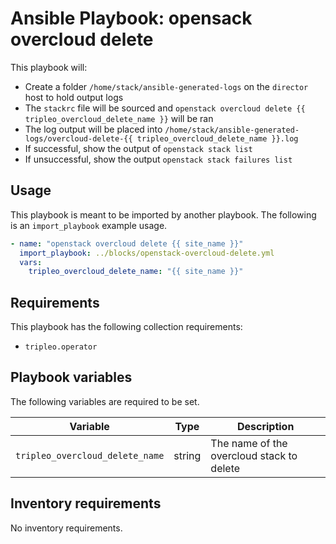 # Ansible Playbook: opensack overcloud delete

This playbook will:

- Create a folder `/home/stack/ansible-generated-logs` on the `director` host to hold output logs
- The `stackrc` file will be sourced and `openstack overcloud delete {{ tripleo_overcloud_delete_name }}` will be ran
- The log output will be placed into `/home/stack/ansible-generated-logs/overcloud-delete-{{ tripleo_overcloud_delete_name }}.log`
- If successful, show the output of `openstack stack list`
- If unsuccessful, show the output `openstack stack failures list`

## Usage

This playbook is meant to be imported by another playbook. The following is an `import_playbook` example usage.

```yml
- name: "openstack overcloud delete {{ site_name }}"
  import_playbook: ../blocks/openstack-overcloud-delete.yml
  vars:
    tripleo_overcloud_delete_name: "{{ site_name }}"
```

## Requirements

This playbook has the following collection requirements:

- `tripleo.operator`

## Playbook variables

The following variables are required to be set.

| Variable | Type | Description |
| -------- | ---- | ----------- |
| `tripleo_overcloud_delete_name` | string | The name of the overcloud stack to delete

## Inventory requirements

No inventory requirements.
